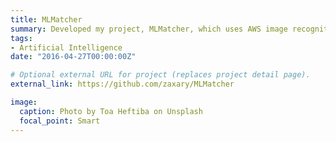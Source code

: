 ```yaml
---
title: MLMatcher
summary: Developed my project, MLMatcher, which uses AWS image recognition in order to figure out what disappeared after natural disaster through a before and after picture. Project inspired by the constant earthquakes that occur in California. Received prize of $100 AWS from Amazon Web Services.
tags:
- Artificial Intelligence
date: "2016-04-27T00:00:00Z"

# Optional external URL for project (replaces project detail page).
external_link: https://github.com/zaxary/MLMatcher

image:
  caption: Photo by Toa Heftiba on Unsplash
  focal_point: Smart
---
```

